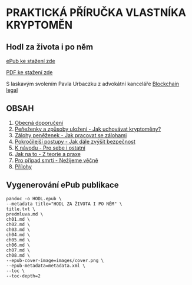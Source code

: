 # PRAKTICKÁ PŘÍRUČKA VLASTNÍKA KRYPTOMĚN

## Hodl za života i po něm

[ePub ke stažení zde](https://github.com/pavoltravnik/prirucka-hodlera/raw/master/HODL.epub)

[PDF ke stažení zde](https://www.blockchainlegal.cz/cs/ebook/)

S laskavým svolením Pavla Urbaczku z advokátní kanceláře [Blockchain legal](https://www.blockchainlegal.cz/)


## OBSAH

1. [Obecná doporučení](https://github.com/pavoltravnik/prirucka-hodlera/blob/master/ch01.md)
2. [Peňeženky a způsoby uložení - Jak uchovávat kryptoměny?](https://github.com/pavoltravnik/prirucka-hodlera/blob/master/ch02.md)
3. [Zálohy peněženek - Jak pracovat se zálohami](https://github.com/pavoltravnik/prirucka-hodlera/blob/master/ch03.md)
4. [Pokročilejší postupy - Jak dále zvýšit bezpečnost](https://github.com/pavoltravnik/prirucka-hodlera/blob/master/ch04.md)
5. [K návodu - Pro sebe i ostatní](https://github.com/pavoltravnik/prirucka-hodlera/blob/master/ch05.md)
6. [Jak na to - Z teorie a praxe](https://github.com/pavoltravnik/prirucka-hodlera/blob/master/ch06.md)
7. [Pro případ smrti - Nežijeme věčně](https://github.com/pavoltravnik/prirucka-hodlera/blob/master/ch07.md)
8. [Přílohy](https://github.com/pavoltravnik/prirucka-hodlera/blob/master/ch08.md)



## Vygenerování ePub publikace

```
pandoc -o HODL.epub \
--metadata title="HODL ZA ŽIVOTA I PO NĚM" \
title.txt \
predmluva.md \
ch01.md \
ch02.md \
ch03.md \
ch04.md \
ch05.md \
ch06.md \
ch07.md \
ch08.md \
--epub-cover-image=images/cover.png \
--epub-metadata=metadata.xml \
--toc \
--toc-depth=2
```